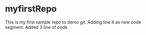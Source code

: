 # myfirstRepo

This is my first sample repo to demo git.
Adding line 4 as new code segment.
Added 3 line of code.
